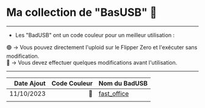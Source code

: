 # Ma collection de "BasUSB" 👀

---
 - Les "BadUSB" ont un code couleur pour un meilleur utilisation : </br>
  
🟢 -> Vous pouvez directement l'uploid sur le Flipper Zero et l'exécuter sans modification. </br>
🔵 -> Vous devez effectuer quelques modifications avant l'utilisation.

---

| Date Ajout | Code Couleur | Nom du BadUSB |
|-----------:|-------------:|---------------|
| 11/10/2023 | 🔵 | [fast_office](https://github.com/Lenigobrick/Flipper_Zero-Files/blob/main/BadUSB/Fast_Login/fast_office.txt) |
|   |   |   |
